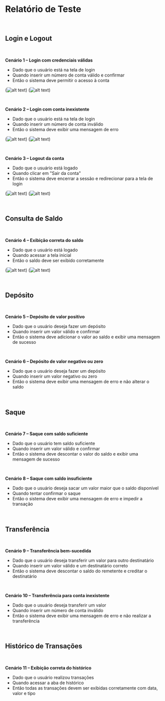 # Relatório de Teste
<br/>

##  Login e Logout
<br/>

**Cenário 1 – Login com credenciais válidas**
<br/>

* Dado que o usuário está na tela de login
* Quando inserir um número de conta válido e confirmar
* Então o sistema deve permitir o acesso à conta

(![alt text](<../assets/Desafio QA e mais 2 páginas - Pessoal — Microsoft​ Edge 15_02_2025 14_04_15.png>))
(![alt text](<../assets/Desafio QA e mais 2 páginas - Pessoal — Microsoft​ Edge 15_02_2025 14_08_51.png>))



<br/>

**Cenário 2 – Login com conta inexistente**
<br/>

* Dado que o usuário está na tela de login
* Quando inserir um número de conta inválido
* Então o sistema deve exibir uma mensagem de erro

(![alt text](<../assets/Desafio QA e mais 2 páginas - Pessoal — Microsoft​ Edge 15_02_2025 14_04_15.png>))
(![alt text](<../assets/Desafio QA e mais 2 páginas - Pessoal — Microsoft​ Edge 15_02_2025 14_08_51.png>))


<br/>

**Cenário 3 – Logout da conta**
<br/>

* Dado que o usuário está logado
* Quando clicar em "Sair da conta"
* Então o sistema deve encerrar a sessão e redirecionar para a tela de login


(![alt text](<../assets/Desafio QA e mais 2 páginas - Pessoal — Microsoft​ Edge 15_02_2025 14_08_51.png>))
(![alt text](<../assets/Desafio QA e mais 2 páginas - Pessoal — Microsoft​ Edge 15_02_2025 14_04_15.png>))

<br/>


## Consulta de Saldo
<br/>

**Cenário 4 – Exibição correta do saldo**
<br/>

* Dado que o usuário está logado
* Quando acessar a tela inicial
* Então o saldo deve ser exibido corretamente

(![alt text](<../assets/Desafio QA e mais 2 páginas - Pessoal — Microsoft​ Edge 15_02_2025 14_04_15.png>))
(![alt text](<../assets/Desafio QA e mais 2 páginas - Pessoal — Microsoft​ Edge 15_02_2025 14_16_02.png>))

<br/>


## Depósito
<br/>

**Cenário 5 – Depósito de valor positivo**
<br/>

* Dado que o usuário deseja fazer um depósito
* Quando inserir um valor válido e confirmar
* Então o sistema deve adicionar o valor ao saldo e exibir uma mensagem de sucesso

<br/>

**Cenário 6 – Depósito de valor negativo ou zero**
<br/>

* Dado que o usuário deseja fazer um depósito
* Quando inserir um valor negativo ou zero
* Então o sistema deve exibir uma mensagem de erro e não alterar o saldo

<br/>


## Saque
<br/>

**Cenário 7 – Saque com saldo suficiente**
<br/>

* Dado que o usuário tem saldo suficiente
* Quando inserir um valor válido e confirmar
* Então o sistema deve descontar o valor do saldo e exibir uma mensagem de sucesso

<br/>

**Cenário 8 – Saque com saldo insuficiente**
<br/>

* Dado que o usuário deseja sacar um valor maior que o saldo disponível
* Quando tentar confirmar o saque
* Então o sistema deve exibir uma mensagem de erro e impedir a transação

<br/>


## Transferência
<br/>

**Cenário 9 – Transferência bem-sucedida**
<br/>

* Dado que o usuário deseja transferir um valor para outro destinatário
* Quando inserir um valor válido e um destinatário correto
* Então o sistema deve descontar o saldo do remetente e creditar o destinatário

<br/>

**Cenário 10 – Transferência para conta inexistente**
<br/>

* Dado que o usuário deseja transferir um valor
* Quando inserir um número de conta inválido
* Então o sistema deve exibir uma mensagem de erro e não realizar a transferência

<br/>


## Histórico de Transações
<br/>

**Cenário 11 – Exibição correta do histórico**
<br/>

* Dado que o usuário realizou transações
* Quando acessar a aba de histórico
* Então todas as transações devem ser exibidas corretamente com data, valor e tipo



[def]: ssets